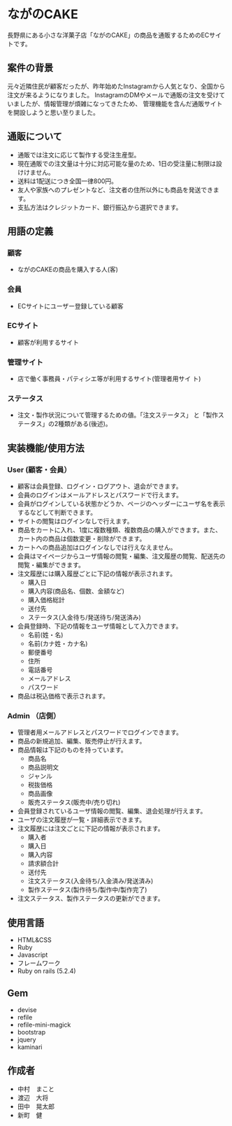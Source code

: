 # ながのCAKE

長野県にある小さな洋菓子店「ながのCAKE」の商品を通販するためのECサイトです。

## 案件の背景
元々近隣住民が顧客だったが、昨年始めたInstagramから人気となり、全国から注文が来るようになりました。 InstagramのDMやメールで通販の注文を受けていましたが、情報管理が煩雑になってきたため、 管理機能を含んだ通販サイトを開設しようと思い至りました。

## 通販について
* 通販では注文に応じて製作する受注生産型。
* 現在通販での注文量は十分に対応可能な量のため、1日の受注量に制限は設けけません。
* 送料は1配送につき全国一律800円。
* 友人や家族へのプレゼントなど、注文者の住所以外にも商品を発送できます。
* 支払方法はクレジットカード、銀行振込から選択できます。

## 用語の定義

### 顧客
* ながのCAKEの商品を購入する人(客)

### 会員
* ECサイトにユーザー登録している顧客

### ECサイト
* 顧客が利用するサイト

### 管理サイト
* 店で働く事務員・パティシエ等が利用するサイト(管理者用サイ
ト)

### ステータス
* 注文・製作状況について管理するための値。「注文ステータス」 と「製作ステータス」の2種類がある(後述)。

## 実装機能/使用方法

### User (顧客・会員）
* 顧客は会員登録、ログイン・ログアウト、退会ができます。
* 会員のログインはメールアドレスとパスワードで行えます。
* 会員がログインしている状態かどうか、ページのヘッダーにユーザ名を表示するなどして判断できます。
* サイトの閲覧はログインなしで行えます。
* 商品をカートに入れ、1度に複数種類、複数商品の購入ができます。また、カート内の商品は個数変更・削除ができます。
* カートへの商品追加はログインなしでは行えなえません。
* 会員はマイページからユーザ情報の閲覧・編集、注文履歴の閲覧、配送先の閲覧・編集ができます。
* 注文履歴には購入履歴ごとに下記の情報が表示されます。
    * 購入日
    * 購入内容(商品名、個数、金額など)
    * 購入価格総計
    * 送付先
    * ステータス(入金待ち/発送待ち/発送済み)
* 会員登録時、下記の情報をユーザ情報として入力できます。
    * 名前(姓・名)
    * 名前(カナ姓・カナ名)
    * 郵便番号
    * 住所
    * 電話番号
    * メールアドレス
    * パスワード
* 商品は税込価格で表示されます。

### Admin （店側）
* 管理者用メールアドレスとパスワードでログインできます。
* 商品の新規追加、編集、販売停止が行えます。
* 商品情報は下記のものを持っています。
    * 商品名
    * 商品説明文
    * ジャンル
    * 税抜価格
    * 商品画像
    * 販売ステータス(販売中/売り切れ)
* 会員登録されているユーザ情報の閲覧、編集、退会処理が行えます。
* ユーザの注文履歴が一覧・詳細表示できます。
* 注文履歴には注文ごとに下記の情報が表示されます。
    * 購入者
    * 購入日
    * 購入内容
    * 請求額合計
    * 送付先
    * 注文ステータス(入金待ち/入金済み/発送済み)
    * 製作ステータス(製作待ち/製作中/製作完了)
* 注文ステータス、製作ステータスの更新ができます。

## 使用言語
* HTML&CSS
* Ruby
* Javascript
* フレームワーク
* Ruby on rails (5.2.4)

## Gem
* devise
* refile
* refile-mini-magick
* bootstrap
* jquery
* kaminari

## 作成者
* 中村　まこと
* 渡辺　大将
* 田中　晃太郎
* 新町　健